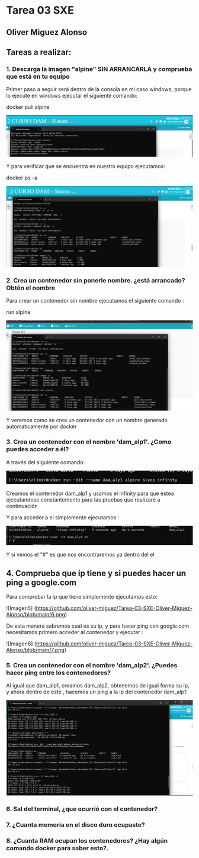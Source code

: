 # Tarea 03 SXE
## Oliver Miguez Alonso

## Tareas a realizar: 
### 1. Descarga la imagen "alpine" SIN ARRANCARLA y comprueba que está en tu equipo
Primer paso a seguir será dentro de la consola en mi caso windows, porque lo ejecute en windows ejecutar el siguiente comando:
  
  docker pull alpine
  
![Imagen1](https://github.com/oliver-miguez/Tarea-03-SXE-Oliver-Miguez-Alonso/blob/main/1.png)

Y para verificar que se encuentra en nuestro equipo ejecutamos:

  docker ps -a
  
![Imagen2](https://github.com/oliver-miguez/Tarea-03-SXE-Oliver-Miguez-Alonso/blob/main/2.png)


### 2. Crea un contenedor sin ponerle nombre. ¿está arrancado? Obtén el nombre
Para crear un contenedor sin nombre ejecutamos el siguiente comando : 

  run alpine
  
![Imagen3](https://github.com/oliver-miguez/Tarea-03-SXE-Oliver-Miguez-Alonso/blob/main/3.png)

Y veremos como se crea un contenedor con un nombre generado automaticamente por docker

### 3. Crea un contenedor con el nombre 'dam_alp1'. ¿Como puedes acceder a él?

A través del siguiente comando: 

![Imagen4](https://github.com/oliver-miguez/Tarea-03-SXE-Oliver-Miguez-Alonso/blob/main/4.png)

Creamos el contenedor dam_alp1 y usamos el infinity para que estea ejecutandose constantemente para las pruebas que realizaré a continuación

Y para acceder a el simplemente ejecutamos : 

![Imagen5](https://github.com/oliver-miguez/Tarea-03-SXE-Oliver-Miguez-Alonso/blob/main/5.png)

Y si vemos el "#" es que nos encontraremos ya dentro del el

## 4. Comprueba que ip tiene y si puedes hacer un ping a google.com

Para comprobar la ip que tiene simplemente ejecutamos esto:

![Imagen5] (https://github.com/oliver-miguez/Tarea-03-SXE-Oliver-Miguez-Alonso/blob/main/6.png)

De esta manera sabremos cual es su ip, y para hacer ping  con google.com necesitamos primero acceder al contenedor y ejecutar : 

![Imagen6] (https://github.com/oliver-miguez/Tarea-03-SXE-Oliver-Miguez-Alonso/blob/main/7.png)

### 5. Crea un contenedor con el nombre 'dam_alp2'. ¿Puedes hacer ping entre los contenedores?

Al igual que dam_alp1, creamos dam_alp2, obtenemos de igual forma su ip, y ahora dentro de este , hacemos un ping a la ip del contenedor dam_alp1:

![Imagen 7](https://github.com/oliver-miguez/Tarea-03-SXE-Oliver-Miguez-Alonso/blob/main/8.png)

### 6. Sal del terminal, ¿que ocurrió con el contenedor?

### 7. ¿Cuanta memoria en el disco duro ocupaste?

### 8. ¿Cuanta RAM ocupan los contenedores? ¿Hay algún comando docker para saber esto?.

